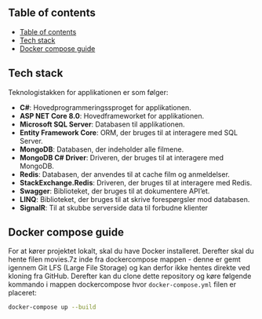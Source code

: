 

## Table of contents
- [Table of contents](#table-of-contents)
- [Tech stack](#tech-stack)
- [Docker compose guide](#docker-compose-guide)

## Tech stack
Teknologistakken for applikationen er som følger:
- **C#**: Hovedprogrammeringssproget for applikationen.
- **ASP NET Core 8.0**: Hovedframeworket for applikationen.
- **Microsoft SQL Server**: Databasen til applikationen.
- **Entity Framework Core**: ORM, der bruges til at interagere med SQL Server.
- **MongoDB**: Databasen, der indeholder alle filmene.
- **MongoDB C# Driver**: Driveren, der bruges til at interagere med MongoDB.
- **Redis**: Databasen, der anvendes til at cache film og anmeldelser.
- **StackExchange.Redis**: Driveren, der bruges til at interagere med Redis.
- **Swagger**: Biblioteket, der bruges til at dokumentere API’et.
- **LINQ**: Biblioteket, der bruges til at skrive forespørgsler mod databasen.
- **SignalR**: Til at skubbe serverside data til forbudne klienter


## Docker compose guide
For at kører projektet lokalt, skal du have Docker installeret. 
Derefter skal du hente filen movies.7z inde fra dockercompose mappen - denne er gemt igennem Git LFS (Large File Storage) og kan derfor ikke hentes direkte ved kloning fra GitHub.
Derefter kan du clone dette repository og køre følgende kommando i mappen dockercompose hvor `docker-compose.yml` filen er placeret:

```bash
docker-compose up --build
